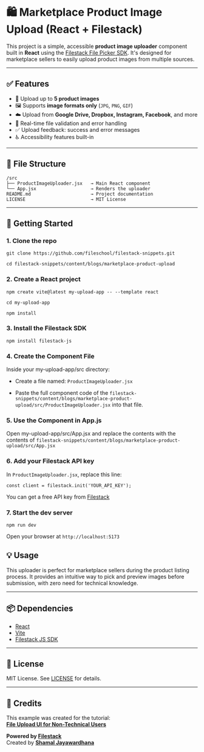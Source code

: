 # 🛍️ Marketplace Product Image Upload (React + Filestack)

This project is a simple, accessible **product image uploader** component built in **React** using the [Filestack File Picker SDK](https://www.filestack.com/docs/uploads/pickers/). It's designed for marketplace sellers to easily upload product images from multiple sources.

---

## ✅ Features

- 📁 Upload up to **5 product images**
- 🖼️ Supports **image formats only** (`JPG`, `PNG`, `GIF`)
- ☁️ Upload from **Google Drive, Dropbox, Instagram, Facebook**, and more
- 🧠 Real-time file validation and error handling
- ✅ Upload feedback: success and error messages
- ♿ Accessibility features built-in

---

## 📂 File Structure

```
/src
├── ProductImageUploader.jsx   → Main React component
└── App.jsx                    → Renders the uploader
README.md                      → Project documentation
LICENSE                        → MIT License
```

---

## 🚀 Getting Started

### 1. Clone the repo

`git clone https://github.com/fileschool/filestack-snippets.git`

`cd filestack-snippets/content/blogs/marketplace-product-upload`

### 2. Create a React project

`npm create vite@latest my-upload-app -- --template react`

`cd my-upload-app`

`npm install`

### 3. Install the Filestack SDK

`npm install filestack-js`

### 4. Create the Component File

Inside your my-upload-app/src directory:

- Create a file named:
`ProductImageUploader.jsx`

- Paste the full component code of the `filestack-snippets/content/blogs/marketplace-product-upload/src/ProductImageUploader.jsx` into that file.

### 5. Use the Component in App.js

Open my-upload-app/src/App.jsx and replace the contents with the contents of `filestack-snippets/content/blogs/marketplace-product-upload/src/App.jsx`

### 6. Add your Filestack API key

In `ProductImageUploader.jsx`, replace this line:

`const client = filestack.init('YOUR_API_KEY');`

You can get a free API key from [Filestack](https://www.filestack.com/)

### 7. Start the dev server

`npm run dev`

Open your browser at `http://localhost:5173`

## 💡 Usage

This uploader is perfect for marketplace sellers during the product listing process. It provides an intuitive way to pick and preview images before submission, with zero need for technical knowledge.

---

## 📦 Dependencies
- [React](https://react.dev/)
- [Vite](https://vite.dev/)
- [Filestack JS SDK](https://www.filestack.com/sdks/javascript/)

---

## 📝 License

MIT License. See [LICENSE](https://github.com/fileschool/filestack-snippets/blob/main/content/blogs/marketplace-product-image-upload-react/LICENSE) for details.

---

## 🙌 Credits

This example was created for the tutorial:  
**[File Upload UI for Non-Technical Users](https://blog.filestack.com/file-upload-ui-for-non-technical-users/)**

**Powered by [Filestack](https://www.filestack.com/)**  
Created by **[Shamal Jayawardhana](https://www.linkedin.com/in/shamal-jayawardhana/)**

